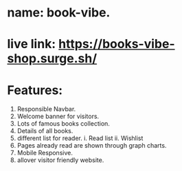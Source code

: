 # name: book-vibe.
# live link:  https://books-vibe-shop.surge.sh/
# Features: 
1. Responsible Navbar.
2. Welcome banner for visitors.
3. Lots of famous books collection.
4. Details of all books.
5. different list for reader.
    i. Read list
    ii. Wishlist
6. Pages already read are shown through graph charts.
7. Mobile Responsive.
8. allover visitor friendly website.
